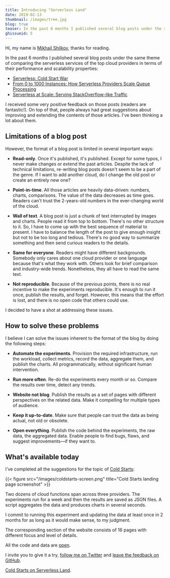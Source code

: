 ```yaml
---
title: Introducing "Serverless Land"
date: 2019-02-13
thumbnail: /images/tree.jpg
blog: true
teaser: In the past 6 months I published several blog posts under the same theme of comparing the severless services of the top cloud providers in terms of their performance and scalability properties. I received some very positive feedback on those posts (readers are fantastic!).
ghissueid: 5
---
```


Hi, my name is [Mikhail Shilkov](https://mikhail.io), thanks for reading. 

In the past 6 months I published several blog posts under the same theme of comparing the serverless services of the top cloud providers in terms of their performance and scalability properties:

- [Serverless: Cold Start War](https://mikhail.io/2018/08/serverless-cold-start-war/)
- [From 0 to 1000 Instances: How Serverless Providers Scale Queue Processing](https://mikhail.io/2018/11/from-0-to-1000-instances-how-serverless-providers-scale-queue-processing/)
- [Serverless at Scale: Serving StackOverflow-like Traffic](https://mikhail.io/2019/serverless-at-scale-serving-stackoverflow-like-traffic/)

I received some very positive feedback on those posts (readers are fantastic!). On top of that, people always had great suggestions about improving and extending the contents of those articles. I've been thinking a lot about them.

## Limitations of a blog post

However, the format of a blog post is limited in several important ways:

- **Read-only**. Once it's published, it's published. Except for some typos, I never make changes or extend the past articles. Despite the lack of technical limitations, re-writing blog posts doesn't seem to be a part of the genre. If I want to add another cloud, do I change the old post or create an entirely new one?

- **Point-in-time**. All those articles are heavily data-driven: numbers, charts, comparisons. The value of the data decreases as time goes. Readers can't trust the 2-years-old numbers in the ever-changing world of the cloud.

- **Wall of text**. A blog post is just a chunk of text interrupted by images and charts. People read it from top to bottom. There's no other structure to it. So, I have to come up with the best sequence of material to present. I have to balance the length of the post to give enough insight but not to be too long and tedious. There's no good way to summarize something and then send curious readers to the details.

- **Same for everyone**. Readers might have different backgrounds. Somebody only cares about one cloud provider or one language because that's what they work with. Others look for brief comparison and industry-wide trends. Nonetheless, they all have to read the same text.

- **Not reproducible**. Because of the previous points, there is no real incentive to make the experiments reproducible. It's enough to run it once, publish the results, and forget. However, this means that the effort is lost, and there is no open code that others could use.

I decided to have a shot at addressing these issues.

## How to solve these problems

I believe I can solve the issues inherent to the format of the blog by doing the following steps:

- **Automate the experiments**. Provision the required infrastructure, run the workload, collect metrics, record the data, aggregate them, and publish the charts. All programmatically, without significant human intervention.

- **Run more often**. Re-do the experiments every month or so. Compare the results over time, detect any trends.

- **Website not blog**. Publish the results as a set of pages with different perspectives on the related data. Make it compelling for multiple types of audience.

- **Keep it up-to-date**. Make sure that people can trust the data as being actual, not old or obsolete.

- **Open everything**. Publish the code behind the experiments, the raw data, the aggregated data. Enable people to find bugs, flaws, and suggest improvements&mdash;if they want to.

## What's available today

I've completed all the suggestions for the topic of [Cold Starts](/coldstarts/): 

{{< figure src="/images/coldstarts-screen.png" title="Cold Starts landing page screenshot" >}}

Two dozens of cloud functions span across three providers. The experiments run for a week and then the results are saved as JSON files. A script aggregates the data and produces charts in several seconds.

I commit to running this experiment and updating the data at least once in 2 months for as long as it would make sense, to my judgment.

The corresponding section of the website consists of 16 pages with different focus and level of details.

All the code and data are [open](/about/open/).

I invite you to give it a try, [follow me on Twitter](https://www.twitter.com/MikhailShilkov) and [leave the feedback on GitHub](https://github.com/serverlessland/serverlessland/issues/5).

[Cold Starts on Serverless Land](/coldstarts/).
